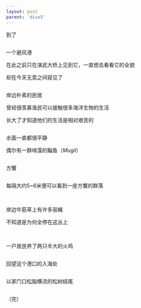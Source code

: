 ```yaml
---
layout: post
parent: 'disx5'
---
```

到了

<img class='disc' data-src='https://lykoseremos.github.io/gmalb-01/disx5/43.jpg'>

一个避风港

在此之前只在演武大桥上见到它，一直想去看看它的全貌

却在今天无意之间窥见了

<img class='disc' data-src='https://lykoseremos.github.io/gmalb-01/disx5/44.jpg'>

岸边朴素的民居

曾经很羡慕渔民可以接触很多海洋生物的生活

长大了才知道他们的生活是相对艰苦的

<img class='disc' data-src='https://lykoseremos.github.io/gmalb-01/disx5/45.jpg'>

水面一直都很平静

偶尔有一群啃藻的鲻鱼（<i>Mugil</i>）

<img class='disc' data-src='https://lykoseremos.github.io/gmalb-01/disx5/46.jpg'>

方蟹

<img class='disc' data-src='https://lykoseremos.github.io/gmalb-01/disx5/47.jpg'>

每隔大约5~6米便可以看到一座方蟹的群落

<img class='disc' data-src='https://lykoseremos.github.io/gmalb-01/disx5/48.jpg'>

<img class='disc' data-src='https://lykoseremos.github.io/gmalb-01/disx5/49.jpg'>

岸边牛筋草上有许多丽蝇

不知道是为何全停在这丛上

<img class='disc' data-src='https://lykoseremos.github.io/gmalb-01/disx5/50.jpg'>

<img class='disc' data-src='https://lykoseremos.github.io/gmalb-01/disx5/51.jpg'>

<img class='disc' data-src='https://lykoseremos.github.io/gmalb-01/disx5/52.jpg'>

一户居民养了两只半大的火鸡

<img class='disc' data-src='https://lykoseremos.github.io/gmalb-01/disx5/53.jpg'>

回望这个港口的入海处

<img class='disc' data-src='https://lykoseremos.github.io/gmalb-01/disx5/54.jpg'>

以家门口松脂横流的松树结尾

<img class='disc' data-src='https://lykoseremos.github.io/gmalb-01/disx5/55.jpg'>

（完）
